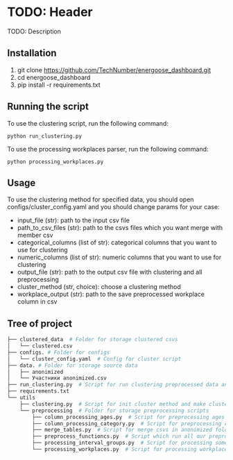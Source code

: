 # TODO: Header

TODO: Description

## Installation

1. git clone https://github.com/TechNumber/energoose_dashboard.git
2. cd energoose_dashboard
3. pip install -r requirements.txt

## Running the script

To use the clustering script, run the following command:

```console
python run_clustering.py
```

To use the processing workplaces parser, run the following command:
```console
python processing_workplaces.py
```



## Usage
To use the clustering method for specified data, you should open configs/cluster_config.yaml and 
you should change params for your case:

- input_file (str): path to the input csv file
- path_to_csv_files (str): path to the csvs files which you want merge with member csv
- categorical_columns (list of str): categorical columns that you want to use for clustering
- numeric_columns (list of str): numeric columns that you want to use for clustering
- output_file (str): path to the output csv file with clustering and all preprocessing
- cluster_method (str, choice): choose a clustering method
- workplace_output (str): path to the save preprocessed workplace column in csv

## Tree of project

```bash
├── clustered_data  # Folder for storage clustered csvs
│   └── clustered.csv
├── configs. # Folder for configs
│   └── cluster_config.yaml  # Config for cluster script
├── data. # Folder for storage source data
│   ├── anonimized
│   └── Участники anonimized.csv
├── run_clustering.py  # Script for run clustering preprocessed data and save final file in csv
├── requirements.txt
└── utils
    ├── clustering.py  # Script for init cluster method and make cluster predict
    └── preprocessing  # Folder for storage preprocessing scripts
        ├── column_processing_ages.py  # Script for preprocessing ages columns
        ├── column_processing_category.py  # Script for preprocessing category columns
        ├── merge_tables.py  # Script for merge csvs in anonimized folder with members csv
        ├── preprocess_functioncs.py  # Script which run all our preprocessing scripts for specified data
        ├── processing_interval_groups.py  # Script for processing some columns to group category
        └── processing_workplaces.py  # Script for processing workplace column
```